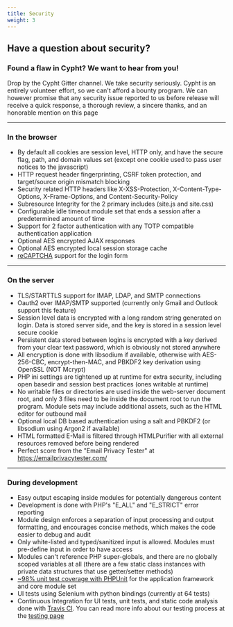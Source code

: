 ```yaml
---
title: Security
weight: 3
---
```

<h2>Have a question about security?</h2>
<h3>Found a flaw in Cypht? We want to hear from you!</h3>
<p> Drop by the Cypht Gitter channel.
    We take security seriously. Cypht is an entirely volunteer effort, so
    we can't afford a bounty program. We can however promise that any security issue reported to us before release
    will receive a quick response, a thorough review, a sincere thanks, and an honorable mention on this page</p>
<hr>
<h3 class="top">In the browser</h3>
<ul>
    <li>
        By default all cookies are session level, HTTP only, and have the secure flag, path, and domain values set
        (except one cookie used to pass user notices to the javascript)
    </li>
    <li>
        HTTP request header fingerprinting, CSRF token protection, and target/source origin mismatch blocking
    </li>
    <li>
        Security related HTTP headers like X-XSS-Protection, X-Content-Type-Options, X-Frame-Options, and
        Content-Security-Policy
    </li>
    <li>
        Subresource Integrity for the 2 primary includes (site.js and site.css)
    </li>
    <li>
        Configurable idle timeout module set that ends a session after a predetermined amount of time
    </li>
    <li>
        Support for 2 factor authentication with any TOTP compatible authentication application
    </li>
    <li>
        Optional AES encrypted AJAX responses
    </li>
    <li>
        Optional AES encrypted local session storage cache
    </li>
    <li>
        <a href="https://www.google.com/recaptcha/intro/index.html">reCAPTCHA</a> support for the login form
    </li>
</ul>
<hr>
<h3>On the server</h3>
<ul>
    <li>
        TLS/STARTTLS support for IMAP, LDAP, and SMTP connections
    </li>
    <li>
        Oauth2 over IMAP/SMTP supported (currently only Gmail and Outlook support this feature)
    </li>
    <li>
        Session level data is encrypted with a long random string generated on login. Data is stored server side,
        and the key is stored in a session level secure cookie
    </li>
    <li>
        Persistent data stored between logins is encrypted with a key derived from your clear text password, which
        is obviously not stored anywhere
    </li>
    <li>
        All encryption is done with libsodium if available, otherwise with AES-256-CBC, encrypt-then-MAC, and PBKDF2
        key derivation using OpenSSL (NOT Mcrypt)
    </li>
    <li>
        PHP ini settings are tightened up at runtime for extra security, including open basedir and session best
        practices (ones writable at runtime)
    </li>
    <li>
        No writable files or directories are used inside the web-server document root, and only 3 files need to be
        inside the document root to run the program. Module sets may include additional assets, such as the HTML
        editor for outbound mail
    </li>
    <li>
        Optional local DB based authentication using a salt and PBKDF2 (or libsodium using Argon2 if available)
    </li>
    <li>
        HTML formatted E-Mail is filtered through HTMLPurifier with all external resources removed before being
        rendered
    </li>
    <li>
        Perfect score from the "Email Privacy Tester" at <a
            href="https://emailprivacytester.com/">https://emailprivacytester.com/</a>
</ul>
<hr>
<h3> During development</h3>
<ul>
    <li>
        Easy output escaping inside modules for potentially dangerous content
    </li>
    <li>
        Development is done with PHP's "E_ALL" and "E_STRICT" error reporting
    </li>
    <li>
        Module design enforces a separation of input processing and output formatting, and encourages concise
        methods, which makes the code easier to debug and audit
    </li>
    <li>
        Only white-listed and typed/sanitized input is allowed. Modules must pre-define input in order to have
        access
    </li>
    <li>
        Modules can't reference PHP super-globals, and there are no globally scoped variables at all (there are a
        few static class instances with private data structures that use getter/setter methods)
    </li>
    <li>
        <a href="http://cypht.org/docs/test_coverage/index.html">~98% unit test coverage with PHPUnit</a> for the
        application framework and core module set
    </li>
    <li>
        UI tests using Selenium with python bindings (currently at 64 tests)
    <li>
        Continuous Integration for UI tests, unit tests, and static code analysis done with <a
            href="https://travis-ci.org">Travis CI</a>. You can read more info about our testing process at the <a
            href="tests.html">testing page</a>
    </li>
</ul>